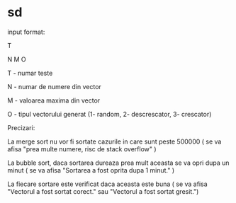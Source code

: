 # sd
input format:

T

N M O

T - numar teste

N - numar de numere din vector

M - valoarea maxima din vector

O - tipul vectorului generat (1- random, 2- descrescator, 3- crescator)

Precizari:

La merge sort nu vor fi sortate cazurile in care sunt peste 500000 ( se va afisa "prea multe numere, risc de stack overflow" )

La bubble sort, daca sortarea dureaza prea mult aceasta se va opri dupa un minut ( se va afisa "Sortarea a fost oprita dupa 1 minut." )

La fiecare sortare este verificat daca aceasta este buna ( se va afisa "Vectorul a fost sortat corect." sau "Vectorul a fost sortat gresit.")

